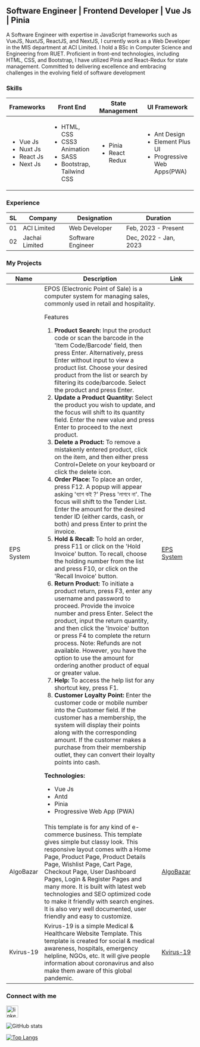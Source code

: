 <h2>Software Engineer | Frontend Developer | Vue Js | Pinia</h2>
<p>A Software Engineer with expertise in JavaScript frameworks such as VueJS, NuxtJS, ReactJS, and NextJS, I currently work as a Web Developer in the MIS department at ACI Limited. I hold a BSc in Computer Science and Engineering from RUET. Proficient in front-end technologies, including HTML, CSS, and Bootstrap, I have utilized Pinia and React-Redux for state management. Committed to delivering excellence and embracing challenges in the evolving field of software development</p>
<h3>Skills</h3>
<table>
    <thead>
        <tr>
            <th>Frameworks</th>
            <th>Front End</th>
            <th>State Management</th>
            <th>UI Framework</th>
        </tr>
    </thead>
    <tbody>
        <tr>
            <td>
                <ul>
                    <li>Vue Js</li>
                    <li>Nuxt Js</li>
                    <li>React Js</li>
                    <li>Next Js</li>
                </ul>
            </td>
            <td>
                <ul>
                     <li>HTML, CSS</li>
                     <li>CSS3 Animation</li>
                     <li>SASS</li>
                     <li>Bootstrap, Tailwind CSS</li>
                </ul>
            </td>
            <td>
                <ul>
                    <li>Pinia</li>
                    <li>React Redux</li>
                </ul>
            </td>
            <td>
                <ul>
                    <li>Ant Design</li>
                    <li>Element Plus UI</li>
                    <li>Progressive Web Apps(PWA)</li>
                </ul>
            </td>
        </tr>
    </tbody>
</table>
<h3>Experience</h3>
<table>
    <thead>
        <tr>
            <th>SL</th>
            <th>Company</th>
            <th>Designation</th>
            <th>Duration</th>
        </tr>
    </thead>
    <tbody>
        <tr>
            <td>01</td>
            <td>ACI Limited</td>
            <td>Web Developer</td>
            <td>Feb, 2023 - Present</td>
        </tr>
         <tr>
            <td>02</td>
            <td>Jachai Limited</td>
            <td>Software Engineer</td>
            <td>Dec, 2022 - Jan, 2023</td>
        </tr>
    </tbody>
</table>
<h3>My Projects</h3>
<table>
    <thead>
        <tr>
            <th>Name</th>
            <th>Description</th>
            <th>Link</th>
        </tr>
    </thead>
    <tbody>
        <tr>
            <td>EPS System</td>
            <td>EPOS (Electronic Point of Sale) is a computer system for managing sales, commonly used in retail and hospitality. 
            <p>Features</p>
            <ol>
                <li><strong>Product Search:</strong> Input the product code or scan the barcode in the 'Item Code/Barcode'
                    field, then press
                    Enter.
                    Alternatively, press Enter without input to view a product list. Choose your desired product from the list
                    or
                    search by filtering its code/barcode. Select the product and press Enter.</li>
                <li><strong>Update a Product Quantity:</strong> Select the product you wish to update, and the focus will shift
                    to its quantity
                    field. Enter the new value and press Enter to proceed to the next product.</li>
                <li><strong>Delete a Product:</strong> To remove a mistakenly entered product, click on the item, and then
                    either press
                    Control+Delete on your keyboard or click the delete icon.</li>
                <li><strong>Order Place:</strong> To place an order, press F12. A popup will appear asking 'ব্যাগ কই ?' Press
                    'লাগবে না'. The
                    focus will shift to the Tender List. Enter the amount for the desired tender ID (either cards, cash, or
                    both)
                    and press Enter to print the invoice.</li>
                <li><strong>Hold & Recall:</strong> To hold an order, press F11 or click on the 'Hold Invoice' button. To
                    recall, choose the
                    holding number from the list and press F10, or click on the 'Recall Invoice' button.</li>
                <li><strong>Return Product:</strong> To initiate a product return, press F3, enter any username and password to
                    proceed. Provide
                    the invoice number and press Enter. Select the product, input the return quantity, and then click the
                    'Invoice'
                    button or press F4 to complete the return process.
                    Note: Refunds are not available. However, you have the option to use the amount for ordering another product
                    of
                    equal or greater value.</li>
                <li><strong>Help:</strong> To access the help list for any shortcut key, press F1.</li>
                <li><strong>Customer Loyalty Point:</strong> Enter the customer code or mobile number into the Customer field.
                    If the customer
                    has
                    a membership, the system will display their points along with the corresponding amount. If the customer
                    makes a
                    purchase from their membership outlet, they can convert their loyalty points into cash.</li>
            </ol>
            <p><strong>Technologies:</strong>
            <ul>
                <li>Vue Js</li>
                <li>Antd</li>
                <li>Pinia</li>
                <li>Progressive Web App (PWA)</li>
            </ul>
            </p>
            </td>
            <td><a href="https://app.acibd.com/eps/">EPS System</a></td>
        </tr>
        <tr>
            <td>AlgoBazar</td>
            <td>This template is for any kind of e-commerce business. This template gives simple but classy look. This responsive layout comes with a
                Home Page, Product Page, Product Details Page, Wishlist Page, Cart Page, Checkout Page, User
                Dashboard Pages, Login & Register Pages and many more. It is built with latest web technologies and
                SEO optimized code to make it friendly with search engines. It is also very well documented, user
                friendly and easy to customize.</td>
            <td><a href="https://algobazaar.netlify.app/">AlgoBazar</a></td>
        </tr>
        <tr>
            <td>Kvirus-19</td>
            <td>Kvirus-19 is a simple Medical & Healthcare Website Template. This template is created for social &
                medical awareness, hospitals, emergency helpline, NGOs, etc. It will give people information about
                coronavirus and also make them aware of this global pandemic.</td>
            <td><a href="https://kvirus.netlify.app/">Kvirus-19</a></td>
        </tr>
    </tbody>
</table>
<h3>Connect with me</h3>
<p>
    <a href="https://www.linkedin.com/in/subrinalisa14/" title="LinkedIn">
        <img
            src="https://cdn-icons-png.flaticon.com/256/174/174857.png"
            width="32" alt="linkedin" />
    </a>
</p>

![GitHub stats](https://github-readme-stats.vercel.app/api?username=subrinalisa&show_icons=true) 

[![Top Langs](https://github-readme-stats.vercel.app/api/top-langs/?username=subrinalisa)](https://github.com/anuraghazra/github-readme-stats) 



